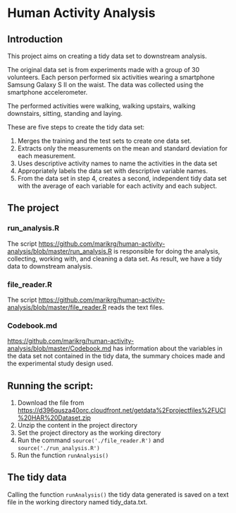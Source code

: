 # Human Activity Analysis

## Introduction

This project aims on creating a tidy data set to downstream analysis.

The original data set is from experiments made with a group of 30 volunteers. Each person performed six activities wearing a smartphone Samsung Galaxy S II on the waist. The data was collected using the smartphone accelerometer.

The performed activities were walking, walking upstairs, walking downstairs, sitting, standing and laying.

These are five steps to create the tidy data set:

1. Merges the training and the test sets to create one data set.
2. Extracts only the measurements on the mean and standard deviation for each measurement. 
3. Uses descriptive activity names to name the activities in the data set
4. Appropriately labels the data set with descriptive variable names. 
5. From the data set in step 4, creates a second, independent tidy data set with the average of each variable for each activity and each subject.

## The project

### run_analysis.R
The script https://github.com/marikrg/human-activity-analysis/blob/master/run_analysis.R is responsible for doing the analysis, collecting, working with, and cleaning a data set. As result, we have a tidy data to downstream analysis.

### file_reader.R
The script https://github.com/marikrg/human-activity-analysis/blob/master/file_reader.R reads the text files.

### Codebook.md

https://github.com/marikrg/human-activity-analysis/blob/master/Codebook.md has information about the variables in the data set not contained in the tidy data, the summary choices made and the experimental study design used.

## Running the script:

1. Download the file from https://d396qusza40orc.cloudfront.net/getdata%2Fprojectfiles%2FUCI%20HAR%20Dataset.zip
2. Unzip the content in the project directory
3. Set the project directory as the working directory
4. Run the command ```source('./file_reader.R')``` and ```source('./run_analysis.R')```
5. Run the function ```runAnalysis()```

## The tidy data

Calling the function ```runAnalysis()``` the tidy data generated is saved on a text file in the working directory named tidy_data.txt.
